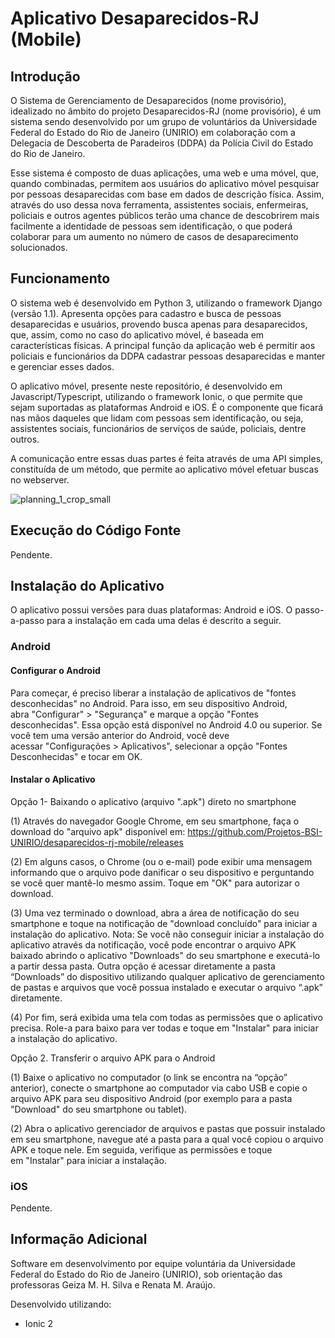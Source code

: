 # Aplicativo Desaparecidos-RJ (Mobile)

## Introdução ##

O Sistema de Gerenciamento de Desaparecidos (nome provisório), idealizado no âmbito do projeto Desaparecidos-RJ (nome provisório), é um sistema sendo desenvolvido por um grupo de voluntários da Universidade Federal do Estado do Rio de Janeiro (UNIRIO) em colaboração com a Delegacia de Descoberta de Paradeiros (DDPA) da Polícia Civil do Estado do Rio de Janeiro.

Esse sistema é composto de duas aplicações, uma web e uma móvel, que, quando combinadas, permitem aos usuários do aplicativo móvel pesquisar por pessoas desaparecidas com base em dados de descrição física. Assim, através do uso dessa nova ferramenta, assistentes sociais, enfermeiras, policiais e outros agentes públicos terão uma chance de descobrirem mais facilmente a identidade de pessoas sem identificação, o que poderá colaborar para um aumento no número de casos de desaparecimento solucionados.

## Funcionamento ##

O sistema web é desenvolvido em Python 3, utilizando o framework Django (versão 1.1). Apresenta opções para cadastro e busca de pessoas desaparecidas e usuários, provendo busca apenas para desaparecidos, que, assim, como no caso do aplicativo móvel, é baseada em características físicas. A principal função da aplicação web é permitir aos policiais e funcionários da DDPA cadastrar pessoas desaparecidas e manter e gerenciar esses dados.

O aplicativo móvel, presente neste repositório, é desenvolvido em Javascript/Typescript, utilizando o framework Ionic, o que permite que sejam suportadas as plataformas Android e iOS. É o componente que ficará nas mãos daqueles que lidam com pessoas sem identificação, ou seja, assistentes sociais, funcionários de serviços de saúde, policiais, dentre outros. 

A comunicação entre essas duas partes é feita através de uma API simples, constituída de um método, que permite ao aplicativo móvel efetuar buscas no webserver.

![planning_1_crop_small](https://user-images.githubusercontent.com/6119173/35132273-8b8ec8e4-fcb1-11e7-8910-70e5e126680e.png)

## Execução do Código Fonte ##

Pendente.

## Instalação do Aplicativo ##

O aplicativo possui versões para duas plataformas: Android e iOS. O passo-a-passo para a instalação em cada uma delas é descrito a seguir.

### Android ###

#### Configurar o Android ####

Para começar, é preciso liberar a instalação de aplicativos de "fontes desconhecidas" no Android. Para isso, em seu dispositivo Android, abra "Configurar" > "Segurança" e marque a opção "Fontes desconhecidas".
Essa opção está disponível no Android 4.0 ou superior. Se você tem uma versão anterior do Android, você deve acessar "Configurações > Aplicativos", selecionar a opção "Fontes Desconhecidas" e tocar em OK.

#### Instalar o Aplicativo ####

Opção 1- Baixando o aplicativo (arquivo ".apk") direto no smartphone

(1) Através do navegador Google Chrome, em seu smartphone, faça o download do "arquivo apk" disponível em:
https://github.com/Projetos-BSI-UNIRIO/desaparecidos-rj-mobile/releases

(2) Em alguns casos, o Chrome (ou o e-mail) pode exibir uma mensagem informando que o arquivo pode danificar o seu dispositivo e perguntando se você quer mantê-lo mesmo assim. Toque em "OK" para autorizar o download.

(3) Uma vez terminado o download, abra a área de notificação do seu smartphone e toque na notificação de "download concluído" para iniciar a instalação do aplicativo.
Nota: Se você não conseguir iniciar a instalação do aplicativo através da notificação, você pode encontrar o arquivo APK baixado abrindo o aplicativo "Downloads" do seu smartphone e executá-lo a partir dessa pasta. Outra opção é acessar diretamente a pasta “Downloads” do dispositivo utilizando qualquer aplicativo de gerenciamento de pastas e arquivos que você possua instalado e executar o arquivo “.apk” diretamente.

(4) Por fim, será exibida uma tela com todas as permissões que o aplicativo precisa. Role-a para baixo para ver todas e toque em "Instalar" para iniciar a instalação do aplicativo.

Opção 2. Transferir o arquivo APK para o Android

(1) Baixe o aplicativo no computador (o link se encontra na “opção” anterior), conecte o smartphone ao computador via cabo USB e copie o arquivo APK para seu dispositivo Android (por exemplo para a pasta "Download" do seu smartphone ou tablet).

(2) Abra o aplicativo gerenciador de arquivos e pastas que possuir instalado em seu smartphone, navegue até a pasta para a qual você copiou o arquivo APK e toque nele. Em seguida, verifique as permissões e toque em "Instalar" para iniciar a instalação.


### iOS ###

Pendente.

## Informação Adicional ##

Software em desenvolvimento por equipe voluntária da Universidade Federal do Estado do Rio de Janeiro (UNIRIO), sob orientação das professoras Geiza M. H. Silva e Renata M. Araújo. 

Desenvolvido utilizando:
- Ionic 2
